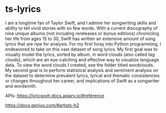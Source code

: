 # ts-lyrics
I am a longtime fan of Taylor Swift, and I admire her songwriting skills and ability to tell vivid stories with so few words. With a current discography of nine unique albums (not including rereleases or bonus editions) chronicling her life from ages 15 to 30, Swift has written an extensive amount of song lyrics that are ripe for analysis.
For my first foray into Python programming, I endeavored to take on this vast dataset of song lyrics. My first goal was to visually model the lyrics, sorted by album, in word clouds (also called tag clouds), which are an eye-catching and effective way to visualize language data. To view the word clouds I created, see the folder titled wordclouds.
My second goal is to perform statistical analysis and sentiment analysis on the dataset to determine prevalent lyrics, lyrical and thematic consistencies or changes throughout her career, and implications of Swift as a songwriter and wordsmith.


APIs:
https://lyricsovh.docs.apiary.io/#reference


https://docs.genius.com/#artists-h2
